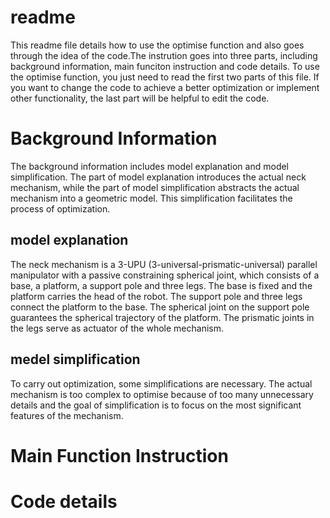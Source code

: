 readme
======
This readme file details how to use the optimise function and also goes through the idea of the code.The instrution goes into three parts, including background information, main funciton instruction and code details. To use the optimise function, you just need to read the first two parts of this file. If you want to change the code to achieve a better optimization or implement other functionality, the last part will be helpful to edit the code.
# Background Information
The background information includes model explanation and model simplification. The part of model explanation introduces the actual neck mechanism, while the part of model simplification abstracts the actual mechanism into a geometric model. This simplification facilitates the  process of optimization.
## model explanation
The neck mechanism is a 3-UPU (3-universal-prismatic-universal) parallel manipulator with a passive constraining spherical joint, which consists of a base, a platform, a support pole and three legs. The base is fixed and the platform carries the head of the robot. The support pole and three legs connect the platform to the base. The spherical joint on the support pole guarantees the spherical trajectory of the platform. The prismatic joints in the legs serve as actuator of the whole mechanism.


## medel simplification
To carry out optimization, some simplifications are necessary. The actual mechanism is too complex to optimise because of too many unnecessary details and the goal of simplification is to focus on the most significant features of the mechanism.


# Main Function Instruction




# Code details



